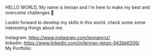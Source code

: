 HELLO WORLD, My name is lennan and i'm here to make my best and overcome challenges 🐺

Lookin forward to develop my skills in this world. 
check some some interesting things about me:

Instagram: https://www.instagram.com/lennanrnz/ <br>
linkedin: https://www.linkedin.com/in/lennan-renzo-942bb6206/<br>
My Portfolio: 
